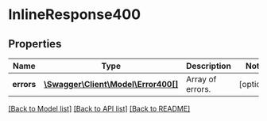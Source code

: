 # InlineResponse400

## Properties
Name | Type | Description | Notes
------------ | ------------- | ------------- | -------------
**errors** | [**\Swagger\Client\Model\Error400[]**](Error400.md) | Array of errors. | [optional] 

[[Back to Model list]](../../README.md#documentation-for-models) [[Back to API list]](../../README.md#documentation-for-api-endpoints) [[Back to README]](../../README.md)

